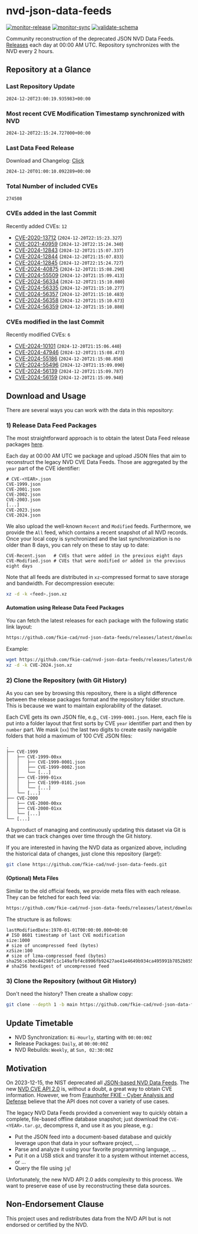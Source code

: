# nvd-json-data-feeds

[![monitor-release](https://github.com/fkie-cad/nvd-json-data-feeds/actions/workflows/monitor_release.yml/badge.svg)](https://github.com/fkie-cad/nvd-json-data-feeds/actions/workflows/monitor_release.yml)
[![monitor-sync](https://github.com/fkie-cad/nvd-json-data-feeds/actions/workflows/monitor_sync.yml/badge.svg)](https://github.com/fkie-cad/nvd-json-data-feeds/actions/workflows/monitor_sync.yml)
[![validate-schema](https://github.com/fkie-cad/nvd-json-data-feeds/actions/workflows/validate_schema.yml/badge.svg)](https://github.com/fkie-cad/nvd-json-data-feeds/actions/workflows/validate_schema.yml)

Community reconstruction of the deprecated JSON NVD Data Feeds.
[Releases](https://github.com/fkie-cad/nvd-json-data-feeds/releases/latest) each day at 00:00 AM UTC.
Repository synchronizes with the NVD every 2 hours.

## Repository at a Glance

### Last Repository Update

```plain
2024-12-20T23:00:19.935983+00:00
```

### Most recent CVE Modification Timestamp synchronized with NVD

```plain
2024-12-20T22:15:24.727000+00:00
```

### Last Data Feed Release

Download and Changelog: [Click](https://github.com/fkie-cad/nvd-json-data-feeds/releases/latest)

```plain
2024-12-20T01:00:10.092289+00:00
```

### Total Number of included CVEs

```plain
274508
```

### CVEs added in the last Commit

Recently added CVEs: `12`

- [CVE-2020-13712](CVE-2020/CVE-2020-137xx/CVE-2020-13712.json) (`2024-12-20T22:15:23.327`)
- [CVE-2021-40959](CVE-2021/CVE-2021-409xx/CVE-2021-40959.json) (`2024-12-20T22:15:24.340`)
- [CVE-2024-12843](CVE-2024/CVE-2024-128xx/CVE-2024-12843.json) (`2024-12-20T21:15:07.337`)
- [CVE-2024-12844](CVE-2024/CVE-2024-128xx/CVE-2024-12844.json) (`2024-12-20T21:15:07.833`)
- [CVE-2024-12845](CVE-2024/CVE-2024-128xx/CVE-2024-12845.json) (`2024-12-20T22:15:24.727`)
- [CVE-2024-40875](CVE-2024/CVE-2024-408xx/CVE-2024-40875.json) (`2024-12-20T21:15:08.290`)
- [CVE-2024-55509](CVE-2024/CVE-2024-555xx/CVE-2024-55509.json) (`2024-12-20T21:15:09.413`)
- [CVE-2024-56334](CVE-2024/CVE-2024-563xx/CVE-2024-56334.json) (`2024-12-20T21:15:10.080`)
- [CVE-2024-56335](CVE-2024/CVE-2024-563xx/CVE-2024-56335.json) (`2024-12-20T21:15:10.277`)
- [CVE-2024-56357](CVE-2024/CVE-2024-563xx/CVE-2024-56357.json) (`2024-12-20T21:15:10.483`)
- [CVE-2024-56358](CVE-2024/CVE-2024-563xx/CVE-2024-56358.json) (`2024-12-20T21:15:10.673`)
- [CVE-2024-56359](CVE-2024/CVE-2024-563xx/CVE-2024-56359.json) (`2024-12-20T21:15:10.880`)


### CVEs modified in the last Commit

Recently modified CVEs: `6`

- [CVE-2024-10101](CVE-2024/CVE-2024-101xx/CVE-2024-10101.json) (`2024-12-20T21:15:06.440`)
- [CVE-2024-47946](CVE-2024/CVE-2024-479xx/CVE-2024-47946.json) (`2024-12-20T21:15:08.473`)
- [CVE-2024-55186](CVE-2024/CVE-2024-551xx/CVE-2024-55186.json) (`2024-12-20T21:15:08.850`)
- [CVE-2024-55496](CVE-2024/CVE-2024-554xx/CVE-2024-55496.json) (`2024-12-20T21:15:09.090`)
- [CVE-2024-56139](CVE-2024/CVE-2024-561xx/CVE-2024-56139.json) (`2024-12-20T21:15:09.787`)
- [CVE-2024-56159](CVE-2024/CVE-2024-561xx/CVE-2024-56159.json) (`2024-12-20T21:15:09.940`)


## Download and Usage

There are several ways you can work with the data in this repository:

### 1) Release Data Feed Packages

The most straightforward approach is to obtain the latest Data Feed release packages [here](https://github.com/fkie-cad/nvd-json-data-feeds/releases/latest).

Each day at 00:00 AM UTC we package and upload JSON files that aim to reconstruct the legacy NVD CVE Data Feeds.
Those are aggregated by the `year` part of the CVE identifier:

```
# CVE-<YEAR>.json
CVE-1999.json
CVE-2001.json
CVE-2002.json
CVE-2003.json
[...]
CVE-2023.json
CVE-2024.json
```

We also upload the well-known `Recent` and `Modified` feeds.
Furthermore, we provide the `All` feed, which contains a recent snapshot of all NVD records.
Once your local copy is synchronized and the last synchronization is no older than 8 days, you can rely on these to stay up to date:

```plain
CVE-Recent.json   # CVEs that were added in the previous eight days
CVE-Modified.json # CVEs that were modified or added in the previous eight days
```

Note that all feeds are distributed in `xz`-compressed format to save storage and bandwidth.
For decompression execute:

```sh
xz -d -k <feed>.json.xz
```

#### Automation using Release Data Feed Packages

You can fetch the latest releases for each package with the following static link layout:

```sh
https://github.com/fkie-cad/nvd-json-data-feeds/releases/latest/download/CVE-<YEAR>.json.xz
```

Example:

```sh
wget https://github.com/fkie-cad/nvd-json-data-feeds/releases/latest/download/CVE-2024.json.xz
xz -d -k CVE-2024.json.xz
```

### 2) Clone the Repository (with Git History)

As you can see by browsing this repository, there is a slight difference between the release packages format and the repository folder structure.
This is because we want to maintain explorability of the dataset.

Each CVE gets its own JSON file, e.g., `CVE-1999-0001.json`.
Here, each file is put into a folder layout that first sorts by CVE `year` identifier part and then by `number` part.
We mask (`xx`) the last two digits to create easily navigable folders that hold a maximum of 100 CVE JSON files:

```plain
.
├── CVE-1999
│   ├── CVE-1999-00xx
│   │   ├── CVE-1999-0001.json
│   │   ├── CVE-1999-0002.json
│   │   └── [...]
│   ├── CVE-1999-01xx
│   │   ├── CVE-1999-0101.json
│   │   └── [...]
│   └── [...]
├── CVE-2000
│   ├── CVE-2000-00xx
│   ├── CVE-2000-01xx
│   └── [...]
└── [...]
```

A byproduct of managing and continuously updating this dataset via Git is that we can track changes over time through the Git history.

If you are interested in having the NVD data as organized above, including the historical data of changes, just clone this repository (large!):

```sh
git clone https://github.com/fkie-cad/nvd-json-data-feeds.git
```

#### (Optional) Meta Files

Similar to the old official feeds, we provide meta files with each release. They can be fetched for each feed via:

```sh
https://github.com/fkie-cad/nvd-json-data-feeds/releases/latest/download/CVE-<YEAR>.meta
```

The structure is as follows:

```plain
lastModifiedDate:1970-01-01T00:00:00.000+00:00                          # ISO 8601 timestamp of last CVE modification
size:1000                                                               # size of uncompressed feed (bytes)
xzSize:100                                                              # size of lzma-compressed feed (bytes)
sha256:e3b0c44298fc1c149afbf4c8996fb92427ae41e4649b934ca495991b7852b855 # sha256 hexdigest of uncompressed feed
```

### 3) Clone the Repository (without Git History)

Don't need the history? Then create a shallow copy:

```sh
git clone --depth 1 -b main https://github.com/fkie-cad/nvd-json-data-feeds.git
```


## Update Timetable

* NVD Synchronization: `Bi-Hourly`, starting with `00:00:00Z`
* Release Packages: `Daily`, at `00:00:00Z`
* NVD Rebuilds: `Weekly`, at `Sun, 02:30:00Z`


## Motivation

On 2023-12-15, the NIST deprecated all [JSON-based NVD Data Feeds](https://nvd.nist.gov/vuln/data-feeds#divRetirementBanner-1).
The new [NVD CVE API 2.0](https://nvd.nist.gov/developers/vulnerabilities) is, without a doubt, a great way to obtain CVE information.
However, we from [Fraunhofer FKIE - Cyber Analysis and Defense](https://www.fkie.fraunhofer.de/en/departments/cad.html) believe that the API does not cover a variety of use cases.

The legacy NVD Data Feeds provided a convenient way to quickly obtain a complete, file-based offline database snapshot; just download the `CVE-<YEAR>.tar.gz`, decompress it, and use it as you please, e.g.:

- Put the JSON feed into a document-based database and quickly leverage upon that data in your software project, ...
- Parse and analyze it using your favorite programming language, ...
- Put it on a USB stick and transfer it to a system without internet access, or ...
- Query the file using `jq`!

Unfortunately, the new NVD API 2.0 adds complexity to this process.
We want to preserve ease of use by reconstructing these data sources.

## Non-Endorsement Clause

This project uses and redistributes data from the NVD API but is not endorsed or certified by the NVD.